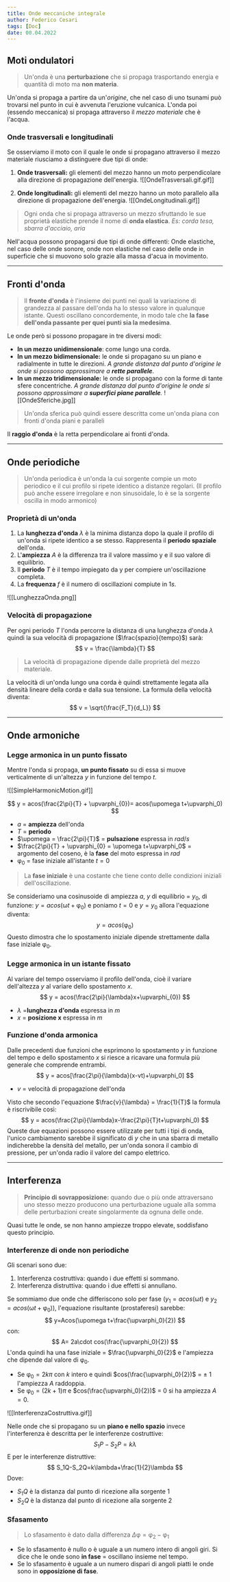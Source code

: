```yaml
---
title: Onde meccaniche integrale
author: Federico Cesari
tags: [Doc]
date: 00.04.2022
---
```

## Moti ondulatori
> Un'onda è una **perturbazione** che si propaga trasportando energia e quantità di moto ma **non materia**.

Un'onda si propaga a partire da un'*origine*, che nel caso di uno tsunami può trovarsi nel punto in cui è avvenuta l'eruzione vulcanica. L'onda poi (essendo meccanica) si propaga attraverso il *mezzo materiale* che è l'acqua.

### Onde trasversali e longitudinali
Se osserviamo il moto con il quale le onde si propagano attraverso il mezzo materiale riusciamo a distinguere due tipi di onde:
1. **Onde trasversali:** gli elementi del mezzo hanno un moto perpendicolare alla direzione di propagazione dell'energia. 
![[OndeTrasversali.gif.gif]]


2. **Onde longitudinali:** gli elementi del mezzo hanno un moto parallelo alla direzione di propagazione dell'energia.
![[OndeLongitudinali.gif]]
>Ogni onda che si propaga attraverso un mezzo sfruttando le sue proprietà elastiche prende il nome di **onda elastica**. *Es: corda tesa, sbarra d'acciaio, aria*

Nell'acqua possono propagarsi due tipi di onde differenti: Onde elastiche, nel caso delle onde sonore, onde non elastiche nel caso delle onde in superficie che si muovono solo grazie alla massa d'acua in movimento.

---
## Fronti d'onda
>Il **fronte d'onda** è l'insieme dei punti nei quali la variazione di grandezza al passare dell'onda ha lo stesso valore in qualunque istante. Questi oscillano concordemente, in modo tale che **la fase dell'onda passante per quei punti sia la medesima**.

Le onde però si possono propagare in tre diversi modi: 
- **In un mezzo unidimensionale**: come lungo una corda.
- **In un mezzo bidimensionale:** le onde si propagano su un piano e radialmente in tutte le direzioni. *A grande distanza dal punto d'origine le onde si possono approssimare a **rette parallele***.
- **In un mezzo tridimensionale:** le onde si propagano con la forme di tante sfere concentriche. *A grande distanza dal punto d'origine le onde si possono approssimare a **superfici piane parallele**.*
![[OndeSferiche.jpg]]
>Un'onda sferica può quindi essere descritta come un'onda piana con fronti d'onda piani e paralleli

Il **raggio d'onda** è la retta perpendicolare ai fronti d'onda.

---
## Onde periodiche
>Un'onda periodica è un'onda la cui sorgente compie un moto periodico e il cui profilo si ripete identico a distanze regolari. (Il profilo può anche essere irregolare e non sinusoidale, lo è se la sorgente oscilla in modo armonico)

### Proprietà di un'onda
1. La **lunghezza d'onda** $\lambda$ è la minima distanza dopo la quale il profilo di un'onda si ripete identico a se stesso. Rappresenta il **periodo spaziale** dell'onda.
2. L'**ampiezza** $A$ è la differenza tra il valore massimo y e il suo valore di equilibrio.
3. Il **periodo** $T$ è il tempo impiegato da y per compiere un'oscillazione completa.
4. La **frequenza** $f$ è il numero di oscillazioni compiute in $1s$.

![[LunghezzaOnda.png]]

### Velocità di propagazione
Per ogni periodo $T$ l'onda percorre la distanza di una lunghezza d'onda $\lambda$ quindi la sua velocità di propagazione ($\frac{spazio}{tempo}$) sarà:
$$
v = \frac{\lambda}{T}   
$$
>La velocità di propagazione dipende dalle proprietà del mezzo materiale.

La velocità di un'onda lungo una corda è quindi strettamente legata alla densità lineare della corda e dalla sua tensione. La formula della velocità diventa:
$$
v = \sqrt{\frac{F_T}{d_L}}
$$

---
## Onde armoniche

### Legge armonica in un punto fissato
Mentre l'onda si propaga, **un punto fissato** su di essa si muove verticalmente di un'altezza $y$ in funzione del tempo $t$.

![[SimpleHarmonicMotion.gif]]

$$
y = acos(\frac{2\pi}{T} + \upvarphi_{0})= acos(\upomega t+\upvarphi_0)
$$
- $a$ = **ampiezza** dell'onda
- $T$ = **periodo** 
- $\upomega = \frac{2\pi}{T}$ = **pulsazione** espressa in $rad/s$  
- $\frac{2\pi}{T} + \upvarphi_{0} = \upomega t+\upvarphi_0$ = argomento del coseno, è la **fase** del moto espressa in $rad$
- $\upvarphi_0$ = fase iniziale all'istante $t = 0$ 

>La **fase iniziale** è una costante che tiene conto delle condizioni iniziali dell'oscillazione.

Se consideriamo una cosinusoide di ampiezza $a$, $y$ di equilibrio = $y_0$, di funzione: $y = acos(\upomega t+\upvarphi_0)$ e poniamo $t = 0$ e $y = y_0$ allora l'equazione diventa:
$$
y = acos(\upvarphi_0)
$$
Questo dimostra che lo spostamento iniziale dipende strettamente dalla fase iniziale $\upvarphi_0$.

### Legge armonica in un istante fissato
Al variare del tempo osserviamo il profilo dell'onda, cioè il variare dell'altezza $y$ al variare dello spostamento $x$.
$$
y = acos(\frac{2\pi}{\lambda}x+\upvarphi_{0})
$$
- $\lambda$ =**lunghezza d'onda** espressa in $m$
- $x$ = **posizione x** espressa in $m$

### Funzione d'onda armonica
Dalle precedenti due funzioni che esprimono lo spostamento $y$ in funzione del tempo e dello spostamento $x$ si riesce a ricavare una formula più generale che comprende entrambi.
$$
y = acos[\frac{2\pi}{\lambda}(x-vt)+\upvarphi_0]
$$
- $v$ = velocità di propagazione dell'onda

Visto che secondo l'equazione $\frac{v}{\lambda} = \frac{1}{T}$ la formula è riscrivibile così:
$$
y = acos(\frac{2\pi}{\lambda}x-\frac{2\pi}{T}t+\upvarphi_0)
$$
Queste due equazioni possono essere utilizzate per tutti i tipi di onda, l'unico cambiamento sarebbe il significato di $y$ che in una sbarra di metallo indicherebbe la densità del metallo, per un'onda sonora il cambio di pressione, per un'onda radio il valore del campo elettrico.

---
## Interferenza
>**Principio di sovrapposizione:** quando due o più onde attraversano uno stesso mezzo producono una perturbazione uguale alla somma delle perturbazioni create singolarmente da ognuna delle onde.

Quasi tutte le onde, se non hanno ampiezze troppo elevate, soddisfano questo principio. 

### Interferenze di onde non periodiche
Gli scenari sono due: 
1. Interferenza costruttiva: quando i due effetti si sommano.
2. Interferenza distruttiva: quando i due effetti si annullano.

Se sommiamo due onde che differiscono solo per fase ($y_1=acos(\upomega t)$ e $y_2=acos(\upomega t + \upvarphi_{0})$), l'equazione risultante (prostaferesi) sarebbe:
$$
y=Acos(\upomega t+\frac{\upvarphi_0}{2})
$$
con:
$$
A= 2a\cdot cos(\frac{\upvarphi_0}{2})
$$
L'onda quindi ha una fase iniziale = $\frac{\upvarphi_0}{2}$ e l'ampiezza che dipende dal valore di $\upvarphi_0$. 
- Se $\upvarphi_{0}= 2k\pi$ con $k$ intero e quindi $cos(\frac{\upvarphi_0}{2})$ = ± 1 l'ampiezza $A$ raddoppia.
- Se $\upvarphi_{0}= (2k+1)\pi$ e $cos(\frac{\upvarphi_0}{2})$ = 0 si ha ampiezza $A=0$.

![[InterferenzaCostruttiva.gif]]

Nelle onde che si propagano su un **piano e nello spazio** invece l'interferenza è descritta per le interferenze costruttive:
$$
S_1P-S_2P = k\lambda
$$
E per le interferenze distruttive:
$$
S_1Q-S_2Q=k\lambda+\frac{1}{2}\lambda
$$
Dove:
- $S_1Q$ è la distanza dal punto di ricezione alla sorgente 1
- $S_2Q$ è la distanza dal punto di ricezione alla sorgente 2


### Sfasamento
>Lo sfasamento è dato dalla differenza $\Delta\upvarphi = \upvarphi_{2}-\upvarphi_{1}$ 

- Se lo sfasamento è nullo o è uguale a un numero intero di angoli giri. Si dice che le onde sono **in fase** = oscillano insieme nel tempo.
- Se lo sfasamento è uguale a un numero dispari di angoli piatti le onde sono in **opposizione di fase**.
